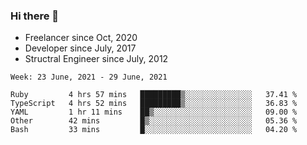 ### Hi there 👋

- Freelancer since Oct, 2020
- Developer since July, 2017
- Structral Engineer since July, 2012

<!--START_SECTION:waka-->
```text
Week: 23 June, 2021 - 29 June, 2021

Ruby         4 hrs 57 mins   █████████▒░░░░░░░░░░░░░░░   37.41 % 
TypeScript   4 hrs 52 mins   █████████▒░░░░░░░░░░░░░░░   36.83 % 
YAML         1 hr 11 mins    ██▒░░░░░░░░░░░░░░░░░░░░░░   09.00 % 
Other        42 mins         █▒░░░░░░░░░░░░░░░░░░░░░░░   05.36 % 
Bash         33 mins         █░░░░░░░░░░░░░░░░░░░░░░░░   04.20 % 
```
<!--END_SECTION:waka-->
